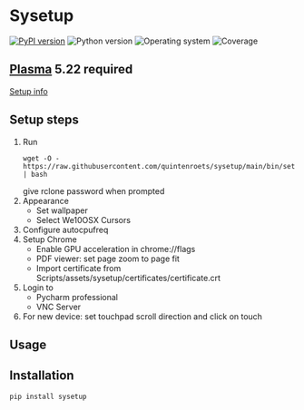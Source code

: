 # Sysetup
[![PyPI version](https://badge.fury.io/py/sysetup.svg)](https://badge.fury.io/py/sysetup)
![Python version](https://img.shields.io/badge/python-3.10+-brightgreen)
![Operating system](https://img.shields.io/badge/os-linux-brightgreen)
![Coverage](https://img.shields.io/badge/coverage-67%25-brightgreen)
## [Plasma](https://kde.org/plasma-desktop/) 5.22 required

[Setup info](docs/setup-plasma.md)

## Setup steps
1) Run
   ```shell
   wget -O - https://raw.githubusercontent.com/quintenroets/sysetup/main/bin/setup | bash
   ```
   give rclone password when prompted
2) Appearance
    * Set wallpaper
    * Select We10OSX Cursors
3) Configure autocpufreq
4) Setup Chrome
    * Enable GPU acceleration in chrome://flags
    * PDF viewer: set page zoom to page fit
    * Import certificate from Scripts/assets/sysetup/certificates/certificate.crt
5) Login to
    * Pycharm professional
    * VNC Server
6) For new device: set touchpad scroll direction and click on touch
## Usage

## Installation
```shell
pip install sysetup
```
